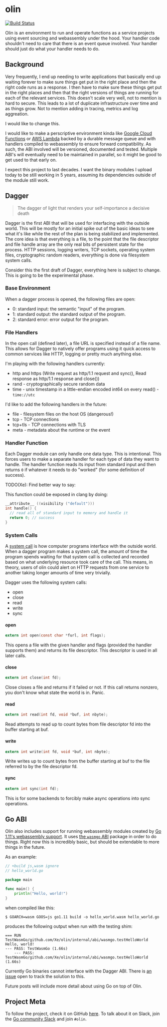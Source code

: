 # olin

[![Build Status](https://travis-ci.org/Xe/olin.svg?branch=master)](https://travis-ci.org/Xe/olin) 

Olin is an environment to run and operate functions as a service projects using
event sourcing and webassembly under the hood. Your handler code shouldn't need
to care that there is an event queue involved. Your handler should just do what
your handler needs to do.

## Background

Very frequently, I end up needing to write applications that basically end up
waiting forever to make sure things get put in the right place and then the 
right code runs as a response. I then have to make sure these things get put
in the right places and then that the right versions of things are running for
each of the relevant services. This doesn't scale very well, not to mention is 
hard to secure. This leads to a lot of duplicate infrastructure over time and 
as things grow. Not to mention adding in tracing, metrics and log aggreation.

I would like to change this.

I would like to make a perscriptive environment kinda like [Google Cloud Functions][gcf]
or [AWS Lambda][lambda] backed by a durable message queue and with handlers
compiled to webassembly to ensure forward compatibility. As such, the ABI 
involved will be versioned, documented and tested. Multiple ABI's will eventually
need to be maintained in parallel, so it might be good to get used to that early
on.

I expect this project to last decades. I want the binary modules I upload today
to be still working in 5 years, assuming its dependencies outside of the module 
still work. 

## Dagger

> The dagger of light that renders your self-importance a decisive death

Dagger is the first ABI that will be used for interfacing with the outside world.
This will be mostly for an initial spike out of the basic ideas to see what it's 
like while the rest of the plan is being stabilized and implemented.
The core idea is that everything is a file, to the point that the file descriptor
and file handle array are the only real bits of persistent state for the process.
HTTP sessions, logging writers, TCP sockets, operating system files, cryptographic 
random readers, everything is done via filesystem system calls.

Consider this the first draft of Dagger, everything here is subject to change.
This is going to be the experimental phase.

### Base Environment

When a dagger process is opened, the following files are open:

- 0: standard input: the semantic "input" of the program.
- 1: standard output: the standard output of the program.
- 2: standard error: error output for the program.

### File Handlers

In the open call (defined later), a file URL is specified instead of a file name.
This allows for Dagger to natively offer programs using it quick access to common
services like HTTP, logging or pretty much anything else.

I'm playing with the following handlers currently:

- http and https (Write request as http/1.1 request and sync(), Read response as http/1.1 response and close())
- rand - cryptographically secure random data
- time - unix timestamp in a little-endian encoded int64 on every read() - `time://utc`

I'd like to add the following handlers in the future:

- file - filesystem files on the host OS (dangerous!)
- tcp - TCP connections
- tcp+tls - TCP connections with TLS
- meta - metadata about the runtime or the event

### Handler Function

Each Dagger module can only handle one data type. This is intentional. This 
forces users to make a separate handler for each type of data they want to 
handle. The handler function reads its input from standard input and then 
returns `0` if whatever it needs to do "worked" (for some definition of success).

TODO(Xe): Find better way to say:

This function could be exposed in clang by doing:

```c
__attribute__ ((visibility ("default")))
int handle() {
  // read all of standard input to memory and handle it
  return 0; // success
}
```

### System Calls

A [system call][syscall] is how computer programs interface with the outside
world. When a dagger program makes a system call, the amount of time the program
spends waiting for that system call is collected and recorded based on what
underlying resource took care of the call. This means, in theory, users of olin
could alert on HTTP requests from one service to another taking longer amounts
of time very trivially.

Dagger uses the following system calls:

- open
- close
- read
- write
- sync

#### open

```c
extern int open(const char *furl, int flags);
```

This opens a file with the given handler and flags (provided the handler supports
them) and returns its file descriptor. This descriptor is used in all later calls.

#### close

```c
extern int close(int fd);
```

Close closes a file and returns if it failed or not. If this call returns nonzero,
you don't know what state the world is in. Panic.

#### read

```c
extern int read(int fd, void *buf, int nbyte);
```

Read attempts to read up to count bytes from file descriptor fd into the buffer 
starting at buf.

#### write

```c
extern int write(int fd, void *buf, int nbyte);
```

Write writes up to count bytes from the buffer starting at buf to the file 
referred to by the file descriptor fd.

#### sync

```c
extern int sync(int fd);
```

This is for some backends to forcibly make async operations into sync operations.

## Go ABI

Olin also includes support for running webassembly modules created by [Go 1.11's webassembly support](https://golang.org/wiki/WebAssembly).
It uses [the `wasmgo` ABI][wasmgo] package in order to do things. Right now
this is incredibly basic, but should be extendable to more things in the future.

As an example:

```go
// +build js,wasm ignore
// hello_world.go

package main

func main() {
	println("Hello, world!")
}
```

when compiled like this:

```console
$ GOARCH=wasm GOOS=js go1.11 build -o hello_world.wasm hello_world.go
```

produces the following output when run with the testing shim:

```
=== RUN   TestWasmGo/github.com/Xe/olin/internal/abi/wasmgo.testHelloWorld
Hello, world!
--- PASS: TestWasmGo (1.66s)
    --- PASS: TestWasmGo/github.com/Xe/olin/internal/abi/wasmgo.testHelloWorld (1.66s)
```

Currently Go binaries cannot interface with the Dagger ABI. There is [an issue](https://github.com/Xe/olin/issues/5)
open to track the solution to this.

Future posts will include more detail about using Go on top of Olin. 

## Project Meta

To follow the project, check it on GitHub [here][olin]. To talk about it on Slack,
join the [Go community Slack][goslack] and join `#olin`. 

[gcf]: https://cloud.google.com/functions/
[lambda]: https://aws.amazon.com/lambda/
[syscall]: https://en.wikipedia.org/wiki/System_call
[olin]: https://github.com/Xe/olin
[goslack]: https://invite.slack.golangbridge.org
[wasmgo]: https://github.com/Xe/olin/tree/master/internal/abi/wasmgo
